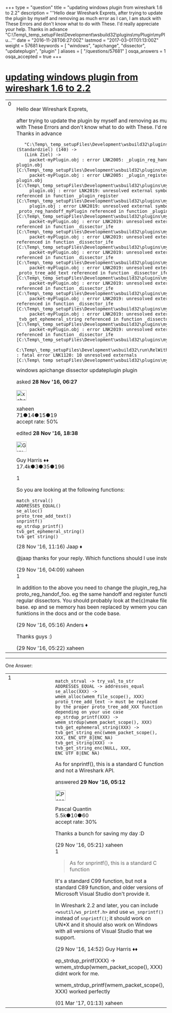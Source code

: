 +++
type = "question"
title = "updating windows plugin from wireshark 1.6 to 2.2"
description = '''Hello dear Wireshark Exprets, after trying to update the plugin by myself and removing as much error as I can, I am stuck with These Errors and don&#x27;t know what to do with These. I&#x27;d really appreciate your help. Thanks in advance  &quot;C:&#92;Temp&#92;_temp_setupFiles&#92;Development&#92;wsbuild32&#92;plugins&#92;myPlugin&#92;myPlu...'''
date = "2016-11-28T06:27:00Z"
lastmod = "2017-03-01T01:13:00Z"
weight = 57681
keywords = [ "windows", "apichange", "dissector", "updateplugin", "plugin" ]
aliases = [ "/questions/57681" ]
osqa_answers = 1
osqa_accepted = true
+++

<div class="headNormal">

# [updating windows plugin from wireshark 1.6 to 2.2](/questions/57681/updating-windows-plugin-from-wireshark-16-to-22)

</div>

<div id="main-body">

<div id="askform">

<table id="question-table" style="width:100%;"><colgroup><col style="width: 50%" /><col style="width: 50%" /></colgroup><tbody><tr class="odd"><td style="width: 30px; vertical-align: top"><div class="vote-buttons"><span id="post-57681-upvote" class="ajax-command post-vote up" rel="nofollow" title="I like this post (click again to cancel)"> </span><div id="post-57681-score" class="post-score" title="current number of votes">0</div><span id="post-57681-downvote" class="ajax-command post-vote down" rel="nofollow" title="I dont like this post (click again to cancel)"> </span> <span id="favorite-mark" class="ajax-command favorite-mark" rel="nofollow" title="mark/unmark this question as favorite (click again to cancel)"> </span><div id="favorite-count" class="favorite-count"></div></div></td><td><div id="item-right"><div class="question-body"><p>Hello dear Wireshark Exprets,</p><p>after trying to update the plugin by myself and removing as much error as I can, I am stuck with These Errors and don't know what to do with These. I'd really appreciate your help. Thanks in advance</p><pre><code>   &quot;C:\Temp\_temp_setupFiles\Development\wsbuild32\plugins\myPlugin\myPlugin.vcxproj&quot; (Standardziel) (140) -&gt;
   (Link Ziel) -&gt; 
     packet-myPlugin.obj : error LNK2005: _plugin_reg_handoff already defined in plugin.obj [C:\Temp\_temp_setupFiles\Development\wsbuild32\plugins\myPlugin\myPlugin.vcxproj]
     packet-myPlugin.obj : error LNK2005: _plugin_register already defined in plugin.obj [C:\Temp\_temp_setupFiles\Development\wsbuild32\plugins\myPlugin\myPlugin.vcxproj]
     plugin.obj : error LNK2019: unresolved external symbol _proto_register_myPlugin referenced in function _plugin_register [C:\Temp\_temp_setupFiles\Development\wsbuild32\plugins\myPlugin\myPlugin.vcxproj]
     plugin.obj : error LNK2019: unresolved external symbol _proto_reg_handoff_myPlugin referenced in function _plugin_reg_handoff [C:\Temp\_temp_setupFiles\Development\wsbuild32\plugins\myPlugin\myPlugin.vcxproj]
     packet-myPlugin.obj : error LNK2019: unresolved external symbol _match_strval referenced in function _dissector_ife [C:\Temp\_temp_setupFiles\Development\wsbuild32\plugins\myPlugin\myPlugin.vcxproj]
     packet-myPlugin.obj : error LNK2019: unresolved external symbol _ADDRESSES_EQUAL referenced in function _dissector_ife [C:\Temp\_temp_setupFiles\Development\wsbuild32\plugins\myPlugin\myPlugin.vcxproj]
     packet-myPlugin.obj : error LNK2019: unresolved external symbol _se_alloc referenced in function _dissector_ife [C:\Temp\_temp_setupFiles\Development\wsbuild32\plugins\myPlugin\myPlugin.vcxproj]
     packet-myPlugin.obj : error LNK2019: unresolved external symbol _proto_tree_add_text referenced in function _dissector_ife [C:\Temp\_temp_setupFiles\Development\wsbuild32\plugins\myPlugin\myPlugin.vcxproj]
     packet-myPlugin.obj : error LNK2019: unresolved external symbol _snprintf referenced in function _dissector_ife [C:\Temp\_temp_setupFiles\Development\wsbuild32\plugins\myPlugin\myPlugin.vcxproj]
     packet-myPlugin.obj : error LNK2019: unresolved external symbol _ep_strdup_printf referenced in function _dissector_ife [C:\Temp\_temp_setupFiles\Development\wsbuild32\plugins\myPlugin\myPlugin.vcxproj]
     packet-myPlugin.obj : error LNK2019: unresolved external symbol _tvb_get_ephemeral_string referenced in function _dissector_ife [C:\Temp\_temp_setupFiles\Development\wsbuild32\plugins\myPlugin\myPlugin.vcxproj]
     packet-myPlugin.obj : error LNK2019: unresolved external symbol _tvb_get_string referenced in function _dissector_ife [C:\Temp\_temp_setupFiles\Development\wsbuild32\plugins\myPlugin\myPlugin.vcxproj]
     C:\Temp\_temp_setupFiles\Development\wsbuild32\run\RelWithDebInfo\plugins\myPlugin.dll : fatal error LNK1120: 10 unresolved externals [C:\Temp\_temp_setupFiles\Development\wsbuild32\plugins\myPlugin\myPlugin.vcxproj]</code></pre></div><div id="question-tags" class="tags-container tags"><span class="post-tag tag-link-windows" rel="tag" title="see questions tagged &#39;windows&#39;">windows</span> <span class="post-tag tag-link-apichange" rel="tag" title="see questions tagged &#39;apichange&#39;">apichange</span> <span class="post-tag tag-link-dissector" rel="tag" title="see questions tagged &#39;dissector&#39;">dissector</span> <span class="post-tag tag-link-updateplugin" rel="tag" title="see questions tagged &#39;updateplugin&#39;">updateplugin</span> <span class="post-tag tag-link-plugin" rel="tag" title="see questions tagged &#39;plugin&#39;">plugin</span></div><div id="question-controls" class="post-controls"></div><div class="post-update-info-container"><div class="post-update-info post-update-info-user"><p>asked <strong>28 Nov '16, 06:27</strong></p><img src="https://secure.gravatar.com/avatar/a908c48c60a3ba8f08a762a9cb58268f?s=32&amp;d=identicon&amp;r=g" class="gravatar" width="32" height="32" alt="xaheen&#39;s gravatar image" /><p><span>xaheen</span><br />
<span class="score" title="71 reputation points">71</span><span title="14 badges"><span class="badge1">●</span><span class="badgecount">14</span></span><span title="15 badges"><span class="silver">●</span><span class="badgecount">15</span></span><span title="19 badges"><span class="bronze">●</span><span class="badgecount">19</span></span><br />
<span class="accept_rate" title="Rate of the user&#39;s accepted answers">accept rate:</span> <span title="xaheen has one accepted answer">50%</span></p></div><div class="post-update-info post-update-info-edited"><p><span> edited <strong>28 Nov '16, 18:38</strong> </span></p><img src="https://secure.gravatar.com/avatar/f93de7000747ab5efb5acd3034b2ebd7?s=32&amp;d=identicon&amp;r=g" class="gravatar" width="32" height="32" alt="Guy%20Harris&#39;s gravatar image" /><p><span>Guy Harris ♦♦</span><br />
<span class="score" title="17443 reputation points"><span>17.4k</span></span><span title="3 badges"><span class="badge1">●</span><span class="badgecount">3</span></span><span title="35 badges"><span class="silver">●</span><span class="badgecount">35</span></span><span title="196 badges"><span class="bronze">●</span><span class="badgecount">196</span></span></p></div></div><div id="comments-container-57681" class="comments-container"><span id="57684"></span><div id="comment-57684" class="comment"><div id="post-57684-score" class="comment-score">1</div><div class="comment-text"><p>So you are looking at the following functions:</p><pre><code>match_strval()
ADDRESSES_EQUAL()
se_alloc()
proto_tree_add_text()
snprintf()
ep_strdup_printf()
tvb_get_ephemeral_string()
tvb_get_string()</code></pre></div><div id="comment-57684-info" class="comment-info"><span class="comment-age">(28 Nov '16, 11:16)</span> <span class="comment-user userinfo">Jaap ♦</span></div></div><span id="57696"></span><div id="comment-57696" class="comment"><div id="post-57696-score" class="comment-score"></div><div class="comment-text"><p><span>@jaap</span> thanks for your reply. Which functions should I use instead of these functions?</p></div><div id="comment-57696-info" class="comment-info"><span class="comment-age">(29 Nov '16, 04:09)</span> <span class="comment-user userinfo">xaheen</span></div></div><span id="57699"></span><div id="comment-57699" class="comment"><div id="post-57699-score" class="comment-score">1</div><div class="comment-text"><p>In addition to the above you need to change the plugin_reg_handoff() to proto_reg_handof_foo. eg the same handoff and register functions are used in plugins as in regular dissectors. You should probably look at the(c)make files of plugin in the current code base. ep and se memory has been replaced by wmem you can look up the usage of those funktions in the docs and or the code base.</p></div><div id="comment-57699-info" class="comment-info"><span class="comment-age">(29 Nov '16, 05:16)</span> <span class="comment-user userinfo">Anders ♦</span></div></div><span id="57701"></span><div id="comment-57701" class="comment"><div id="post-57701-score" class="comment-score"></div><div class="comment-text"><p>Thanks guys :)</p></div><div id="comment-57701-info" class="comment-info"><span class="comment-age">(29 Nov '16, 05:22)</span> <span class="comment-user userinfo">xaheen</span></div></div></div><div id="comment-tools-57681" class="comment-tools"></div><div class="clear"></div><div id="comment-57681-form-container" class="comment-form-container"></div><div class="clear"></div></div></td></tr></tbody></table>

------------------------------------------------------------------------

<div class="tabBar">

<span id="sort-top"></span>

<div class="headQuestions">

One Answer:

</div>

</div>

<span id="57698"></span>

<div id="answer-container-57698" class="answer accepted-answer">

<table style="width:100%;"><colgroup><col style="width: 50%" /><col style="width: 50%" /></colgroup><tbody><tr class="odd"><td style="width: 30px; vertical-align: top"><div class="vote-buttons"><span id="post-57698-upvote" class="ajax-command post-vote up" rel="nofollow" title="I like this post (click again to cancel)"> </span><div id="post-57698-score" class="post-score" title="current number of votes">1</div><span id="post-57698-downvote" class="ajax-command post-vote down" rel="nofollow" title="I dont like this post (click again to cancel)"> </span> <span class="accept-answer on" rel="nofollow" title="xaheen has selected this answer as the correct answer"> </span></div></td><td><div class="item-right"><div class="answer-body"><pre><code>match_strval -&gt; try_val_to_str
ADDRESSES_EQUAL -&gt; addresses_equal
se_alloc(XXX) -&gt; wmem_alloc(wmem_file_scope(), XXX)
proto_tree_add_text -&gt; must be replaced by the proper proto_tree_add_XXX function depending on your use case
ep_strdup_printf(XXX) -&gt; wmem_strdup(wmem_packet_scope(), XXX)
tvb_get_ephemeral_string(XXX) -&gt; tvb_get_string_enc(wmem_packet_scope(), XXX, ENC_UTF_8|ENC_NA)
tvb_get_string(XXX) -&gt; tvb_get_string_enc(NULL, XXX, ENC_UTF_8|ENC_NA)</code></pre><p>As for snprintf(), this is a standard C function and not a Wireshark API.</p></div><div class="answer-controls post-controls"></div><div class="post-update-info-container"><div class="post-update-info post-update-info-user"><p>answered <strong>29 Nov '16, 05:12</strong></p><img src="https://secure.gravatar.com/avatar/713f24fd877861260b71ecd455018625?s=32&amp;d=identicon&amp;r=g" class="gravatar" width="32" height="32" alt="Pascal%20Quantin&#39;s gravatar image" /><p><span>Pascal Quantin</span><br />
<span class="score" title="5544 reputation points"><span>5.5k</span></span><span title="10 badges"><span class="silver">●</span><span class="badgecount">10</span></span><span title="60 badges"><span class="bronze">●</span><span class="badgecount">60</span></span><br />
<span class="accept_rate" title="Rate of the user&#39;s accepted answers">accept rate:</span> <span title="Pascal Quantin has 92 accepted answers">30%</span></p></div></div><div id="comments-container-57698" class="comments-container"><span id="57700"></span><div id="comment-57700" class="comment"><div id="post-57700-score" class="comment-score"></div><div class="comment-text"><p>Thanks a bunch for saving my day :D</p></div><div id="comment-57700-info" class="comment-info"><span class="comment-age">(29 Nov '16, 05:21)</span> <span class="comment-user userinfo">xaheen</span></div></div><span id="57714"></span><div id="comment-57714" class="comment"><div id="post-57714-score" class="comment-score">1</div><div class="comment-text"><blockquote><p>As for snprintf(), this is a standard C function</p></blockquote><p>It's a standard C99 function, but not a standard C89 function, and older versions of Microsoft Visual Studio don't provide it.</p><p>In Wireshark 2.2 and later, you can include <code>&lt;wsutil/ws_printf.h&gt;</code> and use <code>ws_snprintf()</code> instead of <code>snprintf()</code>; it should work on UN*X and it should also work on Windows with all versions of Visual Studio that we support.</p></div><div id="comment-57714-info" class="comment-info"><span class="comment-age">(29 Nov '16, 14:52)</span> <span class="comment-user userinfo">Guy Harris ♦♦</span></div></div><span id="59755"></span><div id="comment-59755" class="comment"><div id="post-59755-score" class="comment-score"></div><div class="comment-text"><p>ep_strdup_printf(XXX) -&gt; wmem_strdup(wmem_packet_scope(), XXX) didnt work for me.</p><p>wmem_strdup_printf(wmem_packet_scope(), XXX) worked perfectly</p></div><div id="comment-59755-info" class="comment-info"><span class="comment-age">(01 Mar '17, 01:13)</span> <span class="comment-user userinfo">xaheen</span></div></div></div><div id="comment-tools-57698" class="comment-tools"></div><div class="clear"></div><div id="comment-57698-form-container" class="comment-form-container"></div><div class="clear"></div></div></td></tr></tbody></table>

</div>

<div class="paginator-container-left">

</div>

</div>

</div>

